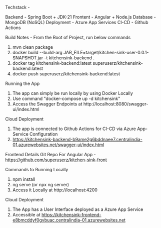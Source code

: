 Techstack - 

Backend - Spring Boot + JDK-21
Frontent - Angular + Node.js
Database - MongoDB (NoSQL)
Deployment - Azure App Services
CI-CD - Github Actions


Build Notes -
  From the Root of Project, run below commands
1. mvn clean package
2. docker build --build-arg JAR_FILE=target/kitchen-sink-user-0.0.1-SNAPSHOT.jar -t kitchensink-backend .
3. docker tag kitchensink-backend:latest superuserz/kitchensink-backend:latest
4. docker push superuserz/kitchensink-backend:latest

Running the App
1. The app can simply be run locally by using Docker Locally
2. Use command "docker-compose up -d kitchensink"
3. Access the Swagger Endpoints at http://localhost:8080/swagger-ui/index.html

Cloud Deployment
1. The app is connected to Github Actions for CI-CD via Azure App-Service Configuration
2. https://kitchensink-backend-b9ame2g6bddnaee7.centralindia-01.azurewebsites.net/swagger-ui/index.html

Frontend Details
Git Repo For Angular App - https://github.com/superuserz/kitchen-sink-front

Commands to Running Locally
1. npm install
2. ng serve (or npx ng server)
3. Access it Locally at http://localhost:4200

Cloud Deployment

1. The App has a User Interface deployed as a Azure App Service
2. Accessible at https://kitchensink-frontend-e8bmcddyf0gvbuac.centralindia-01.azurewebsites.net

   
